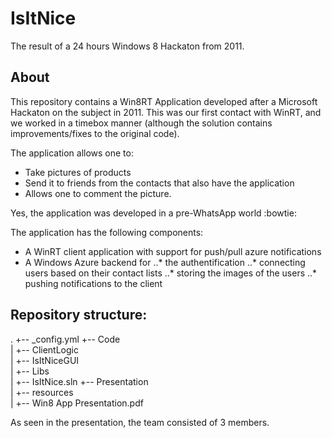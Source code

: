 # IsItNice
The result of a 24 hours Windows 8 Hackaton from 2011.

## About

This repository contains a Win8RT Application developed after a Microsoft Hackaton on the subject in 2011.
This was our first contact with WinRT, and we worked in a timebox manner (although the solution contains improvements/fixes to the original code).

The application allows one to:
* Take pictures of products
* Send it to friends from the contacts that also have the application
* Allows one to comment the picture.

Yes, the application was developed in a pre-WhatsApp world :bowtie:

The application has the following components:
*   A WinRT client application with support for push/pull azure notifications
*   A Windows Azure backend for
..* the authentification
..* connecting users based on their contact lists
..* storing the images of the users
..* pushing notifications to the client

## Repository structure:

.
+-- _config.yml
+-- Code\
|   +-- ClientLogic\
|   +-- IsItNiceGUI\
|   +-- Libs\
|   +-- IsItNice.sln
+-- Presentation\
|   +-- resources\
|   +-- Win8 App Presentation.pdf

As seen in the presentation, the team consisted of 3 members.
